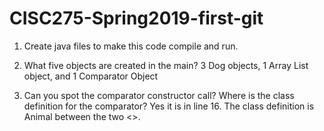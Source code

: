 # CISC275-Spring2019-first-git
1. Create java files to make this code compile and run.

2. What five objects are created in the main?
3 Dog objects, 1 Array List object, and 1 Comparator Object

3. Can you spot the comparator constructor call? Where is the class definition for the comparator?
Yes it is in line 16. The class definition is Animal between the two <>. 
